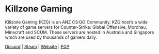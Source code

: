 # Killzone Gaming

Killzone Gaming (KZG) is an ANZ CS:GO Community. KZG host’s a wide variety of game servers for Counter-Strike: Global Offensive, Mordhau, Minecraft and SCUM. These servers are hosted in Australia and Singapore which are used by thousands of gamers daily.

[Discord](https://kzg.gg/Discord) | [Steam](https://kzg.gg/steam) | [Website](Website) | [PGP]()
